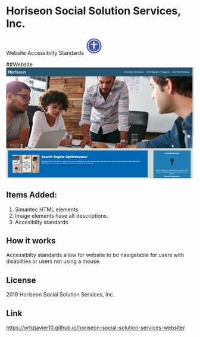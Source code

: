 # Horiseon Social Solution Services, Inc.
Website Accessibilty Standards
<img src="assets/images/icons8-web-accessibility-48.png" >

##Website
<img src="assets/images/Screen Shot 2020-06-09 at 11.19.58 PM.png" >

## Items Added:
1. Simantec HTML elements.
2. Image elements have alt descriptions.
3. Accesibilty standards

## How it works
Accessibilty standards allow for website to be navigatable for users with disabilties or users not using a mouse. 

## License 
2019 Horiseon Social Solution Services, Inc.

## Link
https://ortizjavier10.github.io/horiseon-social-solution-services-website/
